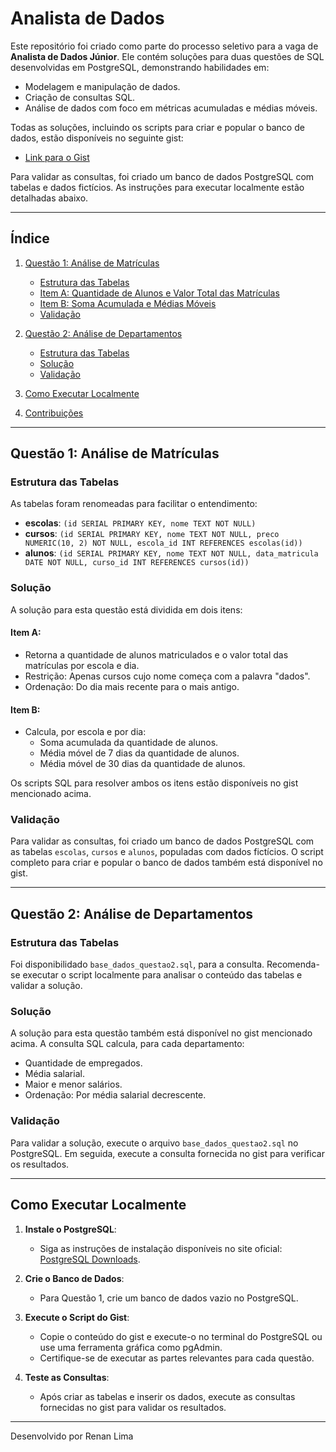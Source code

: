 #  Analista de Dados

Este repositório foi criado como parte do processo seletivo para a vaga de **Analista de Dados Júnior**. Ele contém soluções para duas questões de SQL desenvolvidas em PostgreSQL, demonstrando habilidades em:

- Modelagem e manipulação de dados.
- Criação de consultas SQL.
- Análise de dados com foco em métricas acumuladas e médias móveis.

Todas as soluções, incluindo os scripts para criar e popular o banco de dados, estão disponíveis no seguinte gist:

- [Link para o Gist](https://gist.github.com/renanlima2023/ac8840895e19be1b280d03574fc0d9c7)

Para validar as consultas, foi criado um banco de dados PostgreSQL com tabelas e dados fictícios. As instruções para executar localmente estão detalhadas abaixo.

---

## Índice

1. [Questão 1: Análise de Matrículas](#questão-1-análise-de-matrículas)
   - [Estrutura das Tabelas](#estrutura-das-tabelas)
   - [Item A: Quantidade de Alunos e Valor Total das Matrículas](#item-a-quantidade-de-alunos-e-valor-total-das-matrículas)
   - [Item B: Soma Acumulada e Médias Móveis](#item-b-soma-acumulada-e-médias-móveis)
   - [Validação](#validação)

2. [Questão 2: Análise de Departamentos](#questão-2-análise-de-departamentos)
   - [Estrutura das Tabelas](#estrutura-das-tabelas-1)
   - [Solução](#solução-1)
   - [Validação](#validação-1)

3. [Como Executar Localmente](#como-executar-localmente)

4. [Contribuições](#contribuições)

---

## Questão 1: Análise de Matrículas

### Estrutura das Tabelas

As tabelas foram renomeadas para facilitar o entendimento:

- **escolas**: `(id SERIAL PRIMARY KEY, nome TEXT NOT NULL)`
- **cursos**: `(id SERIAL PRIMARY KEY, nome TEXT NOT NULL, preco NUMERIC(10, 2) NOT NULL, escola_id INT REFERENCES escolas(id))`
- **alunos**: `(id SERIAL PRIMARY KEY, nome TEXT NOT NULL, data_matricula DATE NOT NULL, curso_id INT REFERENCES cursos(id))`

### Solução

A solução para esta questão está dividida em dois itens:

#### Item A:
- Retorna a quantidade de alunos matriculados e o valor total das matrículas por escola e dia.
- Restrição: Apenas cursos cujo nome começa com a palavra "dados".
- Ordenação: Do dia mais recente para o mais antigo.

#### Item B:
- Calcula, por escola e por dia:
  - Soma acumulada da quantidade de alunos.
  - Média móvel de 7 dias da quantidade de alunos.
  - Média móvel de 30 dias da quantidade de alunos.

Os scripts SQL para resolver ambos os itens estão disponíveis no gist mencionado acima.

### Validação

Para validar as consultas, foi criado um banco de dados PostgreSQL com as tabelas `escolas`, `cursos` e `alunos`, populadas com dados fictícios. O script completo para criar e popular o banco de dados também está disponível no gist.

---

## Questão 2: Análise de Departamentos

### Estrutura das Tabelas

Foi disponibilidado  `base_dados_questao2.sql`,  para  a consulta. Recomenda-se executar o script localmente para analisar o conteúdo das tabelas e validar a solução.

### Solução

A solução para esta questão também está disponível no gist mencionado acima. A consulta SQL calcula, para cada departamento:

- Quantidade de empregados.
- Média salarial.
- Maior e menor salários.
- Ordenação: Por média salarial decrescente.

### Validação

Para validar a solução, execute o arquivo `base_dados_questao2.sql` no PostgreSQL. Em seguida, execute a consulta fornecida no gist para verificar os resultados.

---

## Como Executar Localmente

1. **Instale o PostgreSQL**:
   - Siga as instruções de instalação disponíveis no site oficial: [PostgreSQL Downloads](https://www.postgresql.org/download/).

2. **Crie o Banco de Dados**:
   - Para Questão 1, crie um banco de dados vazio no PostgreSQL.

3. **Execute o Script do Gist**:
   - Copie o conteúdo do gist e execute-o no terminal do PostgreSQL ou use uma ferramenta gráfica como pgAdmin.
   - Certifique-se de executar as partes relevantes para cada questão.

4. **Teste as Consultas**:
   - Após criar as tabelas e inserir os dados, execute as consultas fornecidas no gist para validar os resultados.


---

Desenvolvido por Renan Lima
